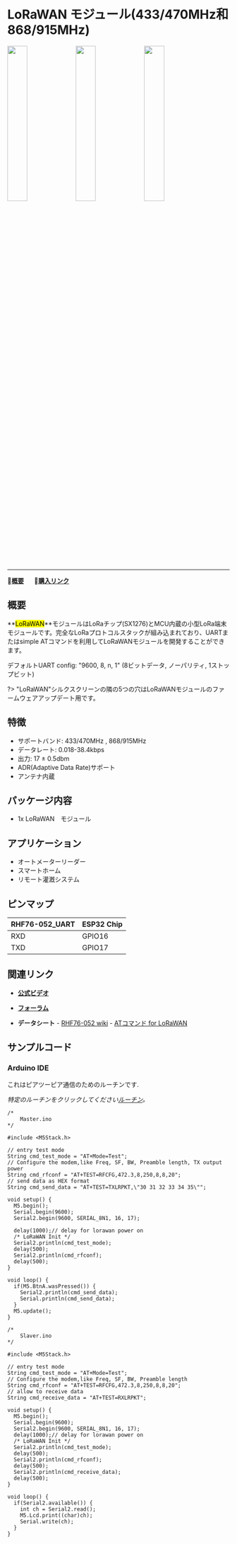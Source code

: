 # LoRaWAN モジュール(433/470MHz和868/915MHz)

<img src="assets/img/product_pics/module/module_lora_01.png" width="30%" height="30%"> <img src="assets/img/product_pics/module/module_lora_02.png" width="30%" height="30%"> <img src="assets/img/product_pics/module/module_lora_03.png" width="30%" height="30%">

***

:memo:**[概要](#概要)**&nbsp;&nbsp;&nbsp;&nbsp;&nbsp;&nbsp;🛒**[購入リンク](https://www.aliexpress.com/store/product/M5Stack-New-LoRaWAN-Module-433-470Mhz-868-915MHz-with-Internal-Antenna-and-MCX-External-Antenna-Port/3226069_32953098569.html?spm=a2g1y.12024536.productList_5885011.pic_2)**

<!-- :memo:**[概要](#概要)**&nbsp;&nbsp;&nbsp;&nbsp;&nbsp;&nbsp;:octocat:**[サンプルコード](#サンプルコード)**&nbsp;&nbsp;&nbsp;&nbsp;&nbsp;&nbsp;:electric_plug:**[回路図](#回路図)**&nbsp;&nbsp;&nbsp;&nbsp;&nbsp;&nbsp;🛒**[購入リンク](https://www.aliexpress.com/store/product/M5Stack-New-LoRaWAN-Module-433-470Mhz-868-915MHz-with-Internal-Antenna-and-MCX-External-Antenna-Port/3226069_32953098569.html?spm=a2g1y.12024536.productList_5885011.pic_2)** -->

## 概要

**<mark>LoRaWAN</mark>**モジュールはLoRaチップ(SX1276)とMCU内蔵の小型LoRa端末モジュールです。完全なLoRaプロトコルスタックが組み込まれており、UARTまたはsimple ATコマンドを利用してLoRaWANモジュールを開発することができます。

デフォルトUART config: "9600, 8, n, 1" (8ビットデータ, ノーパリティ, 1ストップビット)

?> "LoRaWAN"シルクスクリーンの隣の5つの穴はLoRaWANモジュールのファームウェアアップデート用です。

## 特徴

- サポートバンド: 433/470MHz , 868/915MHz
- データレート: 0.018-38.4kbps
- 出力: 17 ± 0.5dbm
- ADR(Adaptive Data Rate)サポート
- アンテナ内蔵

## パッケージ内容

- 1x LoRaWAN　モジュール

## アプリケーション

- オートメーターリーダー
- スマートホーム
- リモート灌漑システム

## ピンマップ

|RHF76-052_UART | ESP32 Chip |
|:--------------|:-----------|
|RXD | GPIO16 |
|TXD | GPIO17 |

## 関連リンク

- **[公式ビデオ](https://www.youtube.com/channel/UCozgFVglWYQXbvTmGyS739w)**

- **[フォーラム](http://forum.m5stack.com/)**

- **データシート** - [RHF76-052 wiki](http://wiki.ai-thinker.com/sx127x-052) - [ATコマンド for LoRaWAN](http://wiki.ai-thinker.com/_media/rhf-ps01509_module_lorawan_class_ac_at_command_specification_-_v4.4.pdf)

## サンプルコード

### Arduino IDE

これはピアツーピア通信のためのルーチンです.

*特定のルーチンをクリックしてください[ルーチン](https://github.com/m5stack/M5-ProductExampleCodes/tree/master/Module/LORAWAN/Arduino)。*

```arduino
/*
    Master.ino
*/

#include <M5Stack.h>

// entry test mode
String cmd_test_mode = "AT+Mode=Test";
// Configure the modem,like Freq, SF, BW, Preamble length, TX output power
String cmd_rfconf = "AT+TEST=RFCFG,472.3,8,250,8,8,20";
// send data as HEX format
String cmd_send_data = "AT+TEST=TXLRPKT,\"30 31 32 33 34 35\"";

void setup() {
  M5.begin();
  Serial.begin(9600);
  Serial2.begin(9600, SERIAL_8N1, 16, 17);

  delay(1000);// delay for lorawan power on
  /* LoRaWAN Init */
  Serial2.println(cmd_test_mode);
  delay(500);
  Serial2.println(cmd_rfconf);
  delay(500);
}

void loop() {
  if(M5.BtnA.wasPressed()) {
    Serial2.println(cmd_send_data);
    Serial.println(cmd_send_data);
  }
  M5.update();
}
```

```arduino
/*
    Slaver.ino
*/

#include <M5Stack.h>

// entry test mode
String cmd_test_mode = "AT+Mode=Test";
// Configure the modem,like Freq, SF, BW, Preamble length
String cmd_rfconf = "AT+TEST=RFCFG,472.3,8,250,8,8,20";
// allow to receive data
String cmd_receive_data = "AT+TEST=RXLRPKT";

void setup() {
  M5.begin();
  Serial.begin(9600);
  Serial2.begin(9600, SERIAL_8N1, 16, 17);
  delay(1000);// delay for lorawan power on
  /* LoRaWAN Init */
  Serial2.println(cmd_test_mode);
  delay(500);
  Serial2.println(cmd_rfconf);
  delay(500);
  Serial2.println(cmd_receive_data);
  delay(500);
}

void loop() {
  if(Serial2.available()) {
    int ch = Serial2.read();
    M5.Lcd.print((char)ch);
    Serial.write(ch);
  }
}
```

<!-- ## 回路図 -->

<!-- <img src="assets/img/product_pics/module/lorawan_sch.png"> -->